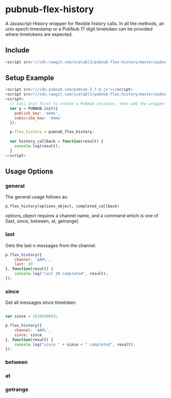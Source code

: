 # pubnub-flex-history
A Javascript History wrapper for flexible history calls. In all the methods, an unix epoch timestamp or a PubNub 17 digit timetoken can be provided where timetokens are expected.

## Include

```javascript
<script src="//cdn.rawgit.com/scalabl3/pubnub-flex-history/master/pubnub_flex_history.js"></script>
```

## Setup Example

```javascript
<script src="//cdn.pubnub.com/pubnub-3.7.8.js"></script>
<script src="//cdn.rawgit.com/scalabl3/pubnub-flex-history/master/pubnub_flex_history.js"></script>
<script>
  // Call Init first to create a PubNub instance, then add the wrapper method to that object
  var p = PUBNUB.init({
    publish_key: 'demo',
    subscribe_key: 'demo'
  });

  p.flex_history = pubnub_flex_history;
  
  var history_callback = function(result) {
    console.log(result);
  }
</script>
```

## Usage Options ##

### general ###

The general usage follows as:

    p.flex_history(options_object, completed_callback)

options_object requires a channel name, and a command which is one of [last, since, between, at, getrange]

### last ###

Gets the last n messages from the channel.

```javascript
p.flex_history({
    channel: 'AAPL',
    last: 20
}, function(result) {
    console.log("last 20 completed", result);
});
```

### since ###

Get all messages since timetoken

```javascript

var since = 1426010693;

p.flex_history({
    channel: 'AAPL',
    since: since
}, function(result) {
    console.log("since " + since + " completed", result);
});
```

### between ###


### at ###


### getrange ###

